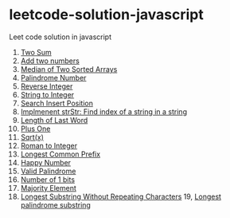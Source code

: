 # leetcode-solution-javascript
Leet code solution in javascript

1. [Two Sum](twosum.js)
2. [Add two numbers](addtwonumbers.js)
3. [Median of Two Sorted Arrays](medianoftwosortedarray.js) 
4. [Palindrome Number](palindromenumber.js)
5. [Reverse Integer](reverseinteger.js)
6. [String to Integer](stringtointeger.js)
7. [Search Insert Position](searchinsertposition.js)
8. [Implmenent strStr: Find index of a string in a string](implementstrStr.js)
9. [Length of Last Word](lengthoflastword.js)
10. [Plus One](plusone.js)
11. [Sqrt(x)](sqrt.js)
12. [Roman to Integer](romantointeger.js)
13. [Longest Common Prefix](longestcommonprefix.js)
14. [Happy Number](happynumber.js)
15. [Valid Palindrome](validpalindrome.js)
16. [Number of 1 bits](numberof1bits.js)
17. [Majority Element](majorityelement.js)
18. [Longest Substring Without Repeating Characters](longestsubstringwithoutrepeatingcharacters.js)
19, [Longest palindrome substring](longestpalindromicsubstring.js)
